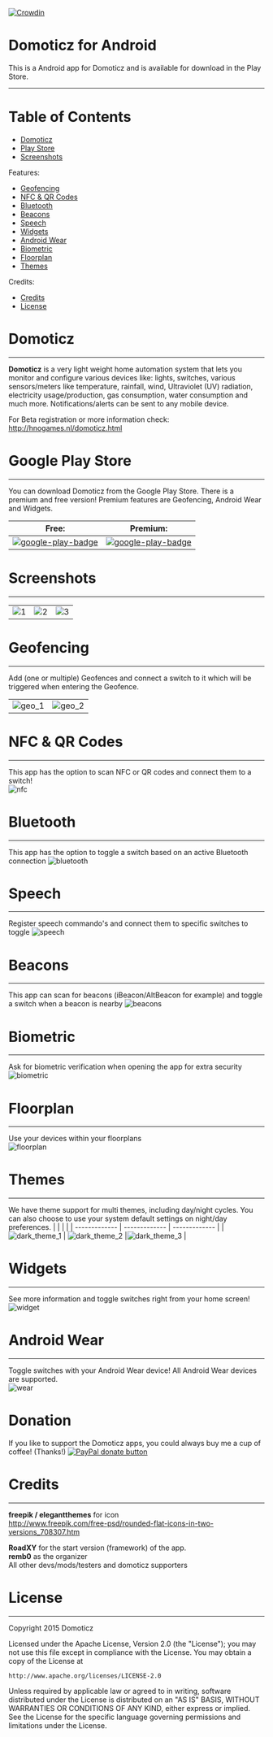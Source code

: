 [![Crowdin](https://d322cqt584bo4o.cloudfront.net/domoticz-for-android/localized.svg)](https://crowdin.com/project/domoticz-for-android)



# Domoticz for Android
This is a Android app for Domoticz and is available for download in the Play Store.


-----

# Table of Contents
- [Domoticz](#domoticz)
- [Play Store](#google-play-store)
- [Screenshots](#screenshots)

Features:
- [Geofencing](#geofencing)
- [NFC & QR Codes](#nfc--qr-codes)
- [Bluetooth](#bluetooth)
- [Beacons](#beacons)
- [Speech](#speech)
- [Widgets](#widgets)
- [Android Wear](#android-wear)
- [Biometric](#biometric)
- [Floorplan](#floorplan)
- [Themes](#themes)

Credits:
- [Credits](#credits)
- [License](#license)



# Domoticz
-----
**Domoticz** is a very light weight home automation system that lets you monitor and configure various devices like: lights, switches, various sensors/meters like temperature, rainfall, wind, Ultraviolet (UV) radiation, electricity usage/production, gas consumption, water consumption and much more. Notifications/alerts can be sent to any mobile device.

For Beta registration or more information check:  
http://hnogames.nl/domoticz.html


# Google Play Store
-----
You can download Domoticz from the Google Play Store. There is a premium and free version! Premium features are Geofencing, Android Wear and Widgets.  


| **Free:**  | **Premium:**   |
| ------------- | ------------- |
| [![google-play-badge](https://cloud.githubusercontent.com/assets/14561640/22199304/96017fa6-e15a-11e6-99bd-6fd3412eac8e.png)](https://play.google.com/store/apps/details?id=nl.hnogames.domoticz)  | [![google-play-badge](https://cloud.githubusercontent.com/assets/14561640/22199304/96017fa6-e15a-11e6-99bd-6fd3412eac8e.png)](https://play.google.com/store/apps/details?id=nl.hnogames.domoticz.premium)  |



# Screenshots
-----
|  |  |  |
| ------------- | ------------- | ------------- |
|  ![1](https://user-images.githubusercontent.com/14561640/80979846-27747100-8e28-11ea-89fa-bcdd0ac0d0d5.jpg) | ![2](https://user-images.githubusercontent.com/14561640/80979925-4115b880-8e28-11ea-8dc0-8c1e2315a7f0.jpg)  | ![3](https://user-images.githubusercontent.com/14561640/80979946-496df380-8e28-11ea-8495-b7eaa02cb988.jpg) |  



# Geofencing
-----
Add (one or multiple) Geofences and connect a switch to it which will be triggered when entering the Geofence. 

|  |  |
| ------------- | ------------- | 
|  ![geo_1](https://user-images.githubusercontent.com/14561640/51105938-b223fd80-17ea-11e9-8026-fa7148ab35ef.png)  |  ![geo_2](https://user-images.githubusercontent.com/14561640/51105944-b6501b00-17ea-11e9-826b-29b7295c6758.png)  |



# NFC & QR Codes
-----
This app has the option to scan NFC or QR codes and connect them to a switch!  
![nfc](https://user-images.githubusercontent.com/14561640/51105729-16928d00-17ea-11e9-9e85-97386717abdd.png)


# Bluetooth
-----
This app has the option to toggle a switch based on an active Bluetooth connection 
![bluetooth](https://user-images.githubusercontent.com/14561640/80981260-03199400-8e2a-11ea-98cf-46cfe928377a.jpg)


# Speech
-----
Register speech commando's and connect them to specific switches to toggle
![speech](https://user-images.githubusercontent.com/14561640/80981239-fbf28600-8e29-11ea-90fc-02a6d8379afa.jpg)


# Beacons
-----
This app can scan for beacons (iBeacon/AltBeacon for example) and toggle a switch when a beacon is nearby
![beacons](https://user-images.githubusercontent.com/14561640/80981220-f5640e80-8e29-11ea-88f5-f1e450189cf6.jpg)


# Biometric
-----
Ask for biometric verification when opening the app for extra security  
![biometric](https://user-images.githubusercontent.com/14561640/51254525-944cc900-19a1-11e9-8242-1ed991c100e1.png)



# Floorplan
-----
Use your devices within your floorplans  
![floorplan](https://user-images.githubusercontent.com/14561640/51106016-e3043280-17ea-11e9-806a-0443e7b3ab95.png)



# Themes
-----
We have theme support for multi themes, including day/night cycles. You can also choose to use your system default settings on night/day preferences.
|  |  |  |
| ------------- | ------------- |  ------------- | 
|  ![dark_theme_1](https://user-images.githubusercontent.com/14561640/80980237-aec1e480-8e28-11ea-80ad-26d7a1f16dca.jpg)  |   ![dark_theme_2](https://user-images.githubusercontent.com/14561640/80980242-b08ba800-8e28-11ea-86ed-05b8dbe4834c.jpg)  |![dark_theme_3](https://user-images.githubusercontent.com/14561640/80980247-b1bcd500-8e28-11ea-9822-38424adf246a.jpg)  |



# Widgets
-----
See more information and toggle switches right from your home screen!  
![widget](https://user-images.githubusercontent.com/14561640/51105992-d7b10700-17ea-11e9-9c6f-c361ca3aec7f.png)



# Android Wear
-----
Toggle switches with your Android Wear device!
All Android Wear devices are supported.  
![wear](https://cloud.githubusercontent.com/assets/14561640/11994714/ae6705ba-aa43-11e5-8e0c-5586607cdc6d.png)


# Donation

If you like to support the Domoticz apps, you could always buy me a cup of coffee! 
(Thanks!)
[![PayPal donate button](https://img.shields.io/badge/paypal-donate-yellow.svg)](https://www.paypal.me/markheinis)


# Credits
-----
**freepik / elegantthemes** for icon  
http://www.freepik.com/free-psd/rounded-flat-icons-in-two-versions_708307.htm

**RoadXY** for the start version (framework) of the app.  
**remb0** as the organizer   
All other devs/mods/testers and domoticz supporters



# License
-----
Copyright 2015 Domoticz

Licensed under the Apache License, Version 2.0 (the "License");
you may not use this file except in compliance with the License.
You may obtain a copy of the License at

    http://www.apache.org/licenses/LICENSE-2.0

Unless required by applicable law or agreed to in writing, software
distributed under the License is distributed on an "AS IS" BASIS,
WITHOUT WARRANTIES OR CONDITIONS OF ANY KIND, either express or implied.
See the License for the specific language governing permissions and
limitations under the License.
